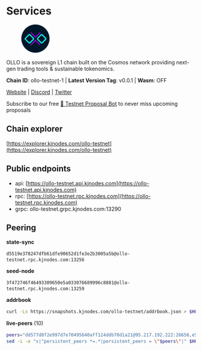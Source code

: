 # Services

<figure><img src="https://raw.githubusercontent.com/kj89/cosmos-images/main/logos/ollo.png" alt=""><figcaption></figcaption></figure>

OLLO is a sovereign L1 chain built on the Cosmos network providing  next-gen trading tools & sustainable tokenomics.

**Chain ID**: ollo-testnet-1 | **Latest Version Tag**: v0.0.1 | **Wasm**: OFF

[Website](https://www.ollostation.zone) | [Discord](https://discord.com/invite/GxBqZ9mSSm) | [Twitter](https://twitter.com/OLLOStation)



Subscribe to our free [🤖 Testnet Proposal Bot](https://t.me/kjnodes_testnet_proposal_bot) to never miss upcoming proposals


## Chain explorer
[https://explorer.kjnodes.com/ollo-testnet](https://explorer.kjnodes.com/ollo-testnet)

## Public endpoints

* api: [https://ollo-testnet.api.kjnodes.com](https://ollo-testnet.api.kjnodes.com)
* rpc: [https://ollo-testnet.rpc.kjnodes.com](https://ollo-testnet.rpc.kjnodes.com)
* grpc: ollo-testnet.grpc.kjnodes.com:13290

## Peering

**state-sync**

```text
d5519e378247dfb61dfe90652d1fe3e2b3005a5b@ollo-testnet.rpc.kjnodes.com:13256
```

**seed-node**

```text
3f472746f46493309650e5a033076689996c8881@ollo-testnet.rpc.kjnodes.com:13259
```

**addrbook**
```bash
curl -Ls https://snapshots.kjnodes.com/ollo-testnet/addrbook.json > $HOME/.ollo/config/addrbook.json
```

**live-peers** (10)
```bash
peers="dd577d8f2e997d7e70495640aff124ddb70d1a21@95.217.192.222:26656,e53eedfc4c5c4487e1fba7f3b97de6aadfca8cea@5.161.179.64:26656,42beefd08b5f8580177d1506220db3a548090262@65.108.195.29:26116,47655c33bdecae7f449301197d8b951a97e1b680@89.58.59.75:26656,d14b740968d24aa5c31ade7dbda2b1204c40f24c@65.109.52.156:46656,29b78da822388df177f4111e6589958d9f796f06@65.109.122.105:60856,9865c6e15faced6643adc228e3a59744e1b4e277@116.203.29.162:46656,7349272f712e713a957bf5349930e3439e98b518@167.235.27.69:20656,799dff05af5d30477f44c816753ff89104b2b8b5@116.202.227.117:32656,7db2f25b3bceeb32769d20316d5f1567f0a4bb54@167.86.99.7:16656"
sed -i -e "s|^persistent_peers *=.*|persistent_peers = \"$peers\"|" $HOME/.ollo/config/config.toml
```
